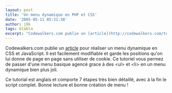 ```yaml
---
layout: post
title: 'Un menu dynamique en PHP et CSS'
date: '2005-05-11 05:31:38'
author: j0k
tags: blabla
excerpt: "Codewalkers.com publie un [article](http://codewalkers.com/tutorials/89/) pour réaliser un menu dynamique en CSS et JavaScript.     \nIl est facilement modifiable et garde les positions qu'on lui donne de page en page sans utiliser de cookie. Ce tutoriel vous permez de passer d'une menu basique agencé grace à des &lt;ul&gt; et &lt;li&gt; en un menu      …"
---
```


Codewalkers.com publie un [article](http://codewalkers.com/tutorials/89/) pour réaliser un menu dynamique en CSS et JavaScript.
Il est facilement modifiable et garde les positions qu'on lui donne de page en page sans utiliser de cookie. Ce tutoriel vous permez de passer d'une menu basique agencé grace à des &lt;ul&gt; et &lt;li&gt; en un menu dynamique bien plus joli.

Ce tutorial est anglais et comporte 7 étapes très bien détaillé, avec à la fin le script complet.   Bonne lecture et bonne création de menu !
